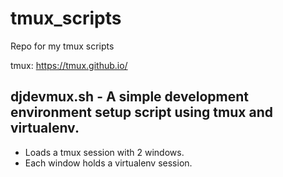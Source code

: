 # tmux_scripts
Repo for my tmux scripts

tmux: https://tmux.github.io/

## djdevmux.sh - A simple development environment setup script using tmux and virtualenv.
* Loads a tmux session with 2 windows.  
* Each window holds a virtualenv session.